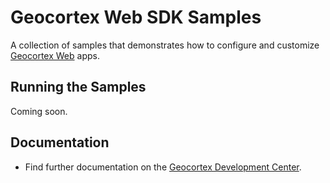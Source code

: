 # Geocortex Web SDK Samples
A collection of samples that demonstrates how to configure and customize [Geocortex Web](https://www.geocortex.com/products/gxw/) apps.

## Running the Samples
Coming soon.

## Documentation
- Find further documentation on the [Geocortex Development Center](https://developers.geocortex.com/docs/web/overview).
